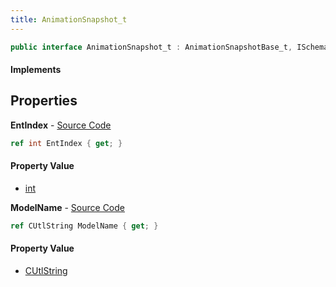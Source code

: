 ```yaml
---
title: AnimationSnapshot_t
---
```


```csharp
public interface AnimationSnapshot_t : AnimationSnapshotBase_t, ISchemaClass<AnimationSnapshotBase_t>, ISchemaClass<AnimationSnapshot_t>, ISchemaField, ISchemaClass, INativeHandle
```

#### Implements

## Properties

**EntIndex** - [Source Code](https://github.com/swiftly-solution/swiftlys2/blob/master/managed/src/SwiftlyS2.Generated/Schemas/Interfaces/AnimationSnapshot_t.cs#L16)

```csharp
ref int EntIndex { get; }
```

#### Property Value

- [int](https://learn.microsoft.com/dotnet/api/system.int32)

**ModelName** - [Source Code](https://github.com/swiftly-solution/swiftlys2/blob/master/managed/src/SwiftlyS2.Generated/Schemas/Interfaces/AnimationSnapshot_t.cs#L18)

```csharp
ref CUtlString ModelName { get; }
```

#### Property Value

- [CUtlString](/docs/api/shared/natives/cutlstring)


